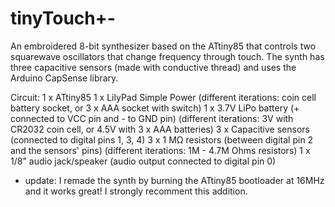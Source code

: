 tinyTouch+-
===========

An embroidered 8-bit synthesizer based on the ATtiny85 that controls two squarewave oscillators that change frequency through touch. 
The synth has three capacitive sensors (made with conductive thread) and uses the Arduino CapSense library. 

Circuit:
1 x ATtiny85
1 x LilyPad Simple Power (different iterations: coin cell battery socket, or 3 x AAA socket with switch)
1 x 3.7V LiPo battery (+ connected to VCC pin and - to GND pin) (different iterations: 3V with CR2032 coin cell, or 4.5V with 3 x AAA batteries)
3 x Capacitive sensors (connected to digital pins 1, 3, 4)
3 x 1 MΩ resistors (between digital pin 2 and the sensors' pins) (different iterations: 1M - 4.7M Ohms resistors)
1 x 1/8" audio jack/speaker (audio output connected to digital pin 0)

* update: I remade the synth by burning the ATtiny85 bootloader at 16MHz and it works great! I strongly recomment this addition.

